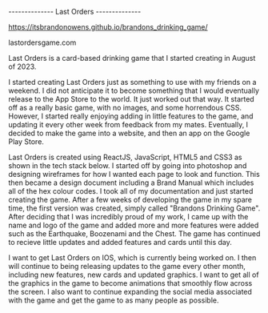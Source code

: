-------------- Last Orders --------------

https://itsbrandonowens.github.io/brandons_drinking_game/

lastordersgame.com

Last Orders is a card-based drinking game that I started creating in August of 2023.

I started creating Last Orders just as something to use with my friends on a weekend. I did not anticipate it to become something that I would eventually release to the App Store to the world. It just worked out that way. It started off as a really basic game, with no images, and some horrendous CSS. However, I started really enjoying adding in little features to the game, and updating it every other week from feedback from my mates. Eventually, I decided to make the game into a website, and then an app on the Google Play Store.

Last Orders is created using ReactJS, JavaScript, HTML5 and CSS3 as shown in the tech stack below. I started off by going into photoshop and designing wireframes for how I wanted each page to look and function. This then became a design document including a Brand Manual which includes all of the hex colour codes. I took all of my documentation and just started creating the game. After a few weeks of developing the game in my spare time, the first version was created, simply called "Brandons Drinking Game". After deciding that I was incredibly proud of my work, I came up with the name and logo of the game and added more and more features were added such as the Earthquake, Boozenami and the Chest. The game has continued to recieve little updates and added features and cards until this day.

I want to get Last Orders on IOS, which is currently being worked on. I then will continue to being releasing updates to the game every other month, including new features, new cards and updated graphics. I want to get all of the graphics in the game to become animations that smoothly flow across the screen. I also want to continue expanding the social media associated with the game and get the game to as many people as possible.